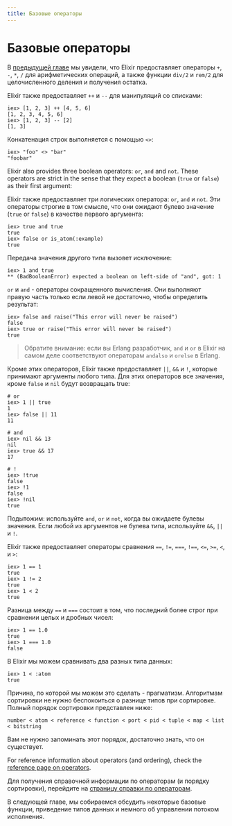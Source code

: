 ```yaml
---
title: Базовые операторы
---
```

# Базовые операторы

В [предыдущей главе](/getting-started/basic-types.html) мы увидели, что Elixir предоставляет операторы `+`, `-`, `*`, `/` для арифметических операций, а также функции `div/2` и `rem/2` для целочисленного деления и получения остатка.

Elixir также предоставляет `++` и `--` для манипуляций со списками:

```iex
iex> [1, 2, 3] ++ [4, 5, 6]
[1, 2, 3, 4, 5, 6]
iex> [1, 2, 3] -- [2]
[1, 3]
```

Конкатенация строк выполняется с помощью `<>`:

```iex
iex> "foo" <> "bar"
"foobar"
```

Elixir also provides three boolean operators: `or`, `and` and `not`. These operators are strict in the sense that they expect a boolean (`true` or `false`) as their first argument:

Elixir также предоставляет три логических оператора: `or`, `and` и `not`. Эти операторы строгие в том смысле, что они ожидают булево значение (`true` or `false`) в качестве первого аргумента:

```iex
iex> true and true
true
iex> false or is_atom(:example)
true
```

Передача значения другого типа вызовет исключение:

```iex
iex> 1 and true
** (BadBooleanError) expected a boolean on left-side of "and", got: 1
```

`or` и `and` - операторы сокращенного вычисления. Они выполняют правую часть только если левой не достаточно, чтобы определить результат:

```iex
iex> false and raise("This error will never be raised")
false
iex> true or raise("This error will never be raised")
true
```

> Обратите внимание: если вы Erlang разработчик, `and` и `or` в Elixir на самом деле соответствуют операторам `andalso` и `orelse` в Erlang.

Кроме этих операторов, Elixir также предоставляет `||`, `&&` и `!`, которые принимают аргументы любого типа. Для этих операторов все значения, кроме `false` и `nil` будут возвращать true:

```iex
# or
iex> 1 || true
1
iex> false || 11
11

# and
iex> nil && 13
nil
iex> true && 17
17

# !
iex> !true
false
iex> !1
false
iex> !nil
true
```

Подытожим: используйте `and`, `or` и `not`, когда вы ожидаете булевы значения. Если любой из аргументов не булева типа, используйте `&&`, `||` и `!`.

Elixir также предоставляет операторы сравнения `==`, `!=`, `===`, `!==`, `<=`, `>=`, `<`, и `>`:

```iex
iex> 1 == 1
true
iex> 1 != 2
true
iex> 1 < 2
true
```

Разница между `==` и `===` состоит в том, что последний более строг при сравнении целых и дробных чисел:

```iex
iex> 1 == 1.0
true
iex> 1 === 1.0
false
```

В Elixir мы можем сравнивать два разных типа данных:

```iex
iex> 1 < :atom
true
```

Причина, по которой мы можем это сделать - прагматизм. Алгоритмам сортировки не нужно беспокоиться о разнице типов при сортировке. Полный порядок сортировки представлен ниже:

    number < atom < reference < function < port < pid < tuple < map < list < bitstring

Вам не нужно запоминать этот порядок, достаточно знать, что он существует.

For reference information about operators (and ordering), check the [reference page on operators](/docs/master/elixir/operators.html).

Для получения справочной информации по операторам (и порядку сортировки), перейдите на [страницу справки по операторам](/docs/master/elixir/operators.html).

В следующей главе, мы собираемся обсудить некоторые базовые функции, приведение типов данных и немного об управлении потоком исполнения.
